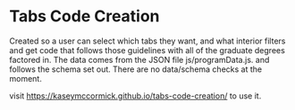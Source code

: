 # Tabs Code Creation
Created so a user can select which tabs they want, and what interior filters and get code that follows those guidelines with all of the graduate degrees factored in. The data comes from the JSON file js/programData.js. and follows the schema set out. There are no data/schema checks at the moment.

visit https://kaseymccormick.github.io/tabs-code-creation/ to use it.